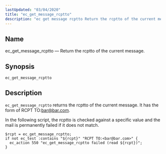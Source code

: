 ```yaml
---
lastUpdated: "03/04/2020"
title: "ec_get_message_rcptto"
description: "ec get message rcptto Return the rcptto of the current message ec get message rcptto ec get message rcptto returns the rcptto of the current message It has the form of RCPT TO bar bar com In the following script the rcptto is checked against a specific value and the..."
---
```


<a name="sieve.ref.ec_get_message_rcptto"></a> 
## Name

ec_get_message_rcptto — Return the rcptto of the current message.

## Synopsis

`ec_get_message_rcptto`

<a name="idp29701216"></a> 
## Description

`ec_get_message_rcptto` returns the rcptto of the current message. It has the form of RCPT TO:<bar@bar.com>.

In the following script, the rcptto is checked against a specific value and the mail is permanently failed if it does not match.

<a name="example.ec_get_message_rcptto"></a> 


```
$rcpt = ec_get_message_rcptto;
if not ec_test :contains "${rcpt}" "RCPT TO:<bar@bar.com>" {
  ec_action 550 "ec_get_message_rcptto failed (read ${rcpt})";
}
```